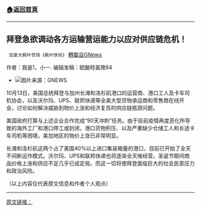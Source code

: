 ###  [:house:返回首頁](https://github.com/ourhimalayas/txt)
---


## 拜登急欲调动各方运输营运能力以应对供应链危机！
` 加拿大枫叶农场《枫叶快讯》` [轉載自GNews](https://gnews.org/zh-hans/1592758/)

作者：我是1，小一. 编辑发稿：硫酸羟氯喹64

- ![](https://assets.gnews.org/wp-content/uploads/2021/10/bd-edited.jpg)图片来源：GNEWS


10月13日，美国总统拜登与加州长滩和洛杉矶港口的运营商、港口工人及卡车司机协会，以及沃尔玛、UPS、联邦快递等全美大型货物承运商和零售商在线开会，讨论如何解决威胁到物价上涨和经济复苏的供应链瓶颈问题。

美国政府打算与上述企业合作完成“90天冲刺”任务。由于目前疫情再度恶化所导致的海外工厂和港口停工或封闭，港口货物积压、以及严重缺少仓储工人和长途卡车司机等困境，美加地区的物价上涨已非常明显。

长滩和洛杉矶这两个占了美国40%以上进口集装箱量的港口，目前已开始了全天不间断运作模式。沃尔玛、UPS和联邦快递也将逐渐全天候经营。圣诞节期间商品价格上涨和供应不足几乎已成定局。而这一切将使拜登面临巨大的社会民意压力和政治风险。

（以上内容仅代表原文信息和作者个人观点）

* * *

[原文链接：](https://wallstreetcn.com/articles/3642266)
